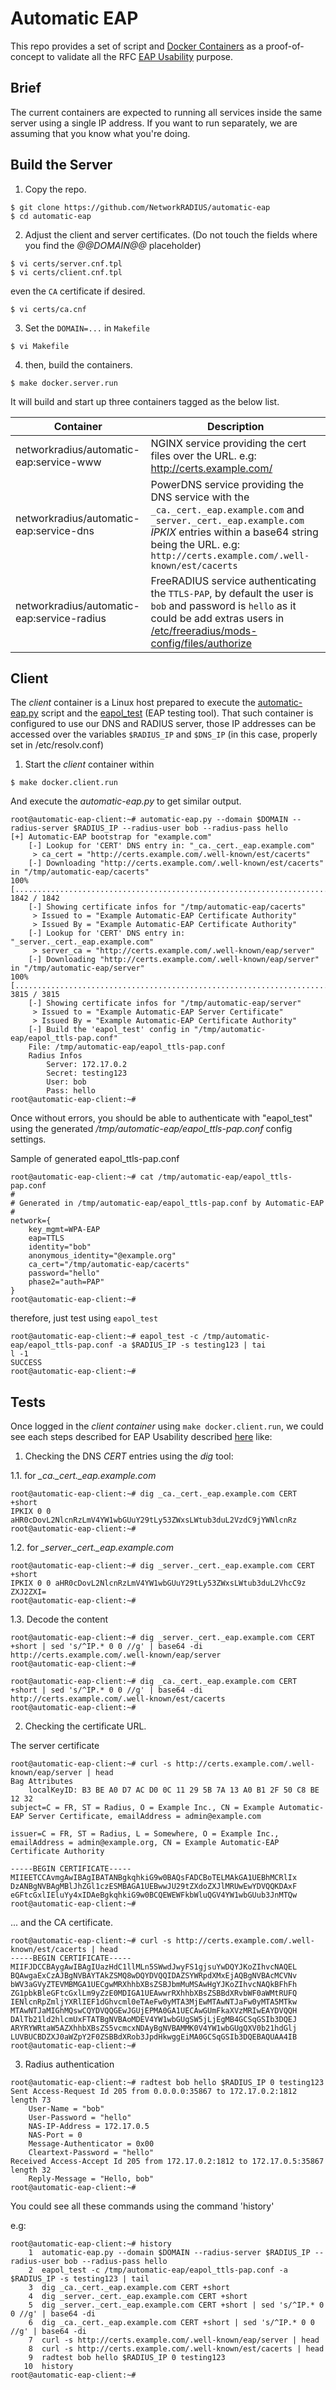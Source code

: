 # Automatic EAP

This repo provides a set of script and [Docker Containers](https://www.docker.com/resources/what-container) as a proof-of-concept to validate all the RFC [EAP Usability](https://datatracker.ietf.org/doc/draft-dekok-emu-eap-usability/) purpose.

## Brief

The current containers are expected to running all services inside the same server using a single IP address. If you want to run separately, we are assuming that you know what you're doing.

## Build the Server

1. Copy the repo.

```
$ git clone https://github.com/NetworkRADIUS/automatic-eap
$ cd automatic-eap
```

2. Adjust the client and server certificates. (Do not touch the fields where you find the *@@DOMAIN@@* placeholder)

```
$ vi certs/server.cnf.tpl
$ vi certs/client.cnf.tpl
```

even the `CA` certificate if desired.

```
$ vi certs/ca.cnf
```

3. Set the `DOMAIN=...` in `Makefile`

```
$ vi Makefile
```

4. then, build the containers.

```
$ make docker.server.run
```

It will build and start up three containers tagged as the below list.

Container  | Description
------------- | -------------
networkradius/automatic-eap:service-www | NGINX service providing the cert files over the URL. e.g: http://certs.example.com/
networkradius/automatic-eap:service-dns | PowerDNS service providing the DNS service with the `_ca._cert._eap.example.com` and `_server._cert._eap.example.com` _IPKIX_ entries within a base64 string being the URL. e.g: `http://certs.example.com/.well-known/est/cacerts`
networkradius/automatic-eap:service-radius | FreeRADIUS service authenticating the `TTLS-PAP`, by default the user is `bob` and password is `hello` as it could be add extras users in [/etc/freeradius/mods-config/files/authorize](docker/server/radius/config/etc/freeradius/mods-config/files/authorize)

## Client

The _client_ container is a Linux host prepared to execute the [automatic-eap.py](docker/client/automatic-eap/automatic-eap.py) script and the [eapol_test](http://deployingradius.com/scripts/eapol_test/) (EAP testing tool). That such container is configured to use our DNS and RADIUS server, those IP addresses can be accessed over the variables `$RADIUS_IP` and `$DNS_IP` (in this case, properly set in /etc/resolv.conf)

1. Start the _client_ container within 

```
$ make docker.client.run
```

And execute the _automatic-eap.py_ to get similar output.

```
root@automatic-eap-client:~# automatic-eap.py --domain $DOMAIN --radius-server $RADIUS_IP --radius-user bob --radius-pass hello
[+] Automatic-EAP bootstrap for "example.com"
	[-] Lookup for 'CERT' DNS entry in: "_ca._cert._eap.example.com"
	 > ca_cert = "http://certs.example.com/.well-known/est/cacerts"
	[-] Downloading "http://certs.example.com/.well-known/est/cacerts" in "/tmp/automatic-eap/cacerts"
100% [................................................................................] 1842 / 1842
	[-] Showing certificate infos for "/tmp/automatic-eap/cacerts"
	 > Issued to = "Example Automatic-EAP Certificate Authority"
	 > Issued By = "Example Automatic-EAP Certificate Authority"
	[-] Lookup for 'CERT' DNS entry in: "_server._cert._eap.example.com"
	 > server_ca = "http://certs.example.com/.well-known/eap/server"
	[-] Downloading "http://certs.example.com/.well-known/eap/server" in "/tmp/automatic-eap/server"
100% [................................................................................] 3815 / 3815
	[-] Showing certificate infos for "/tmp/automatic-eap/server"
	 > Issued to = "Example Automatic-EAP Server Certificate"
	 > Issued By = "Example Automatic-EAP Certificate Authority"
	[-] Build the 'eapol_test' config in "/tmp/automatic-eap/eapol_ttls-pap.conf"
	File: /tmp/automatic-eap/eapol_ttls-pap.conf
	Radius Infos
		Server: 172.17.0.2
		Secret: testing123
		User: bob
		Pass: hello
root@automatic-eap-client:~#
```

Once without errors, you should be able to authenticate with "eapol_test" using the generated _/tmp/automatic-eap/eapol_ttls-pap.conf_ config settings.

Sample of generated eapol_ttls-pap.conf

```
root@automatic-eap-client:~# cat /tmp/automatic-eap/eapol_ttls-pap.conf
#
# Generated in /tmp/automatic-eap/eapol_ttls-pap.conf by Automatic-EAP
#
network={
	key_mgmt=WPA-EAP
	eap=TTLS
	identity="bob"
	anonymous_identity="@example.org"
	ca_cert="/tmp/automatic-eap/cacerts"
	password="hello"
	phase2="auth=PAP"
}
root@automatic-eap-client:~#
```

therefore, just test using `eapol_test`

```
root@automatic-eap-client:~# eapol_test -c /tmp/automatic-eap/eapol_ttls-pap.conf -a $RADIUS_IP -s testing123 | tai
l -1
SUCCESS
root@automatic-eap-client:~#
```

## Tests

Once logged in the _client container_ using `make docker.client.run`, we could see each steps described for EAP Usability described [here](https://datatracker.ietf.org/doc/draft-dekok-emu-eap-usability/) like:


1. Checking the DNS _CERT_ entries using the *dig* tool:

1.1. for *_ca._cert._eap.example.com*

```
root@automatic-eap-client:~# dig _ca._cert._eap.example.com CERT +short
IPKIX 0 0 aHR0cDovL2NlcnRzLmV4YW1wbGUuY29tLy53ZWxsLWtub3duL2VzdC9jYWNlcnRz
root@automatic-eap-client:~#
```

1.2. for *_server._cert._eap.example.com*

```
root@automatic-eap-client:~# dig _server._cert._eap.example.com CERT +short
IPKIX 0 0 aHR0cDovL2NlcnRzLmV4YW1wbGUuY29tLy53ZWxsLWtub3duL2VhcC9z ZXJ2ZXI=
root@automatic-eap-client:~#
```

1.3. Decode the content

```
root@automatic-eap-client:~# dig _server._cert._eap.example.com CERT +short | sed 's/^IP.* 0 0 //g' | base64 -di
http://certs.example.com/.well-known/eap/server
root@automatic-eap-client:~#
```

```
root@automatic-eap-client:~# dig _ca._cert._eap.example.com CERT +short | sed 's/^IP.* 0 0 //g' | base64 -di
http://certs.example.com/.well-known/est/cacerts
root@automatic-eap-client:~#
```

2. Checking the certificate URL.

The server certificate

```
root@automatic-eap-client:~# curl -s http://certs.example.com/.well-known/eap/server | head
Bag Attributes
    localKeyID: B3 BE A0 D7 AC D0 0C 11 29 5B 7A 13 A0 B1 2F 50 C8 BE 12 32
subject=C = FR, ST = Radius, O = Example Inc., CN = Example Automatic-EAP Server Certificate, emailAddress = admin@example.com

issuer=C = FR, ST = Radius, L = Somewhere, O = Example Inc., emailAddress = admin@example.org, CN = Example Automatic-EAP Certificate Authority

-----BEGIN CERTIFICATE-----
MIIEETCCAvmgAwIBAgIBATANBgkqhkiG9w0BAQsFADCBoTELMAkGA1UEBhMCRlIx
DzANBgNVBAgMBlJhZGl1czESMBAGA1UEBwwJU29tZXdoZXJlMRUwEwYDVQQKDAxF
eGFtcGxlIEluYy4xIDAeBgkqhkiG9w0BCQEWEWFkbWluQGV4YW1wbGUub3JnMTQw
root@automatic-eap-client:~#
```
... and the CA certificate.

```
root@automatic-eap-client:~# curl -s http://certs.example.com/.well-known/est/cacerts | head
-----BEGIN CERTIFICATE-----
MIIFJDCCBAygAwIBAgIUazHdC1llMLn5SWwdJwyFS1gjsuYwDQYJKoZIhvcNAQEL
BQAwgaExCzAJBgNVBAYTAkZSMQ8wDQYDVQQIDAZSYWRpdXMxEjAQBgNVBAcMCVNv
bWV3aGVyZTEVMBMGA1UECgwMRXhhbXBsZSBJbmMuMSAwHgYJKoZIhvcNAQkBFhFh
ZG1pbkBleGFtcGxlLm9yZzE0MDIGA1UEAwwrRXhhbXBsZSBBdXRvbWF0aWMtRUFQ
IENlcnRpZmljYXRlIEF1dGhvcml0eTAeFw0yMTA3MjEwMTAwNTJaFw0yMTA5MTkw
MTAwNTJaMIGhMQswCQYDVQQGEwJGUjEPMA0GA1UECAwGUmFkaXVzMRIwEAYDVQQH
DAlTb21ld2hlcmUxFTATBgNVBAoMDEV4YW1wbGUgSW5jLjEgMB4GCSqGSIb3DQEJ
ARYRYWRtaW5AZXhhbXBsZS5vcmcxNDAyBgNVBAMMK0V4YW1wbGUgQXV0b21hdGlj
LUVBUCBDZXJ0aWZpY2F0ZSBBdXRob3JpdHkwggEiMA0GCSqGSIb3DQEBAQUAA4IB
root@automatic-eap-client:~#
```

3. Radius authentication

```
root@automatic-eap-client:~# radtest bob hello $RADIUS_IP 0 testing123
Sent Access-Request Id 205 from 0.0.0.0:35867 to 172.17.0.2:1812 length 73
	User-Name = "bob"
	User-Password = "hello"
	NAS-IP-Address = 172.17.0.5
	NAS-Port = 0
	Message-Authenticator = 0x00
	Cleartext-Password = "hello"
Received Access-Accept Id 205 from 172.17.0.2:1812 to 172.17.0.5:35867 length 32
	Reply-Message = "Hello, bob"
root@automatic-eap-client:~#
```

You could see all these commands using the command 'history'

e.g:

```
root@automatic-eap-client:~# history
    1  automatic-eap.py --domain $DOMAIN --radius-server $RADIUS_IP --radius-user bob --radius-pass hello
    2  eapol_test -c /tmp/automatic-eap/eapol_ttls-pap.conf -a $RADIUS_IP -s testing123 | tail
    3  dig _ca._cert._eap.example.com CERT +short
    4  dig _server._cert._eap.example.com CERT +short
    5  dig _server._cert._eap.example.com CERT +short | sed 's/^IP.* 0 0 //g' | base64 -di
    6  dig _ca._cert._eap.example.com CERT +short | sed 's/^IP.* 0 0 //g' | base64 -di
    7  curl -s http://certs.example.com/.well-known/eap/server | head
    8  curl -s http://certs.example.com/.well-known/est/cacerts | head
    9  radtest bob hello $RADIUS_IP 0 testing123
   10  history
root@automatic-eap-client:~#
```
